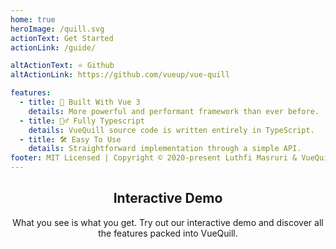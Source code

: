 ```yaml
---
home: true
heroImage: /quill.svg
actionText: Get Started
actionLink: /guide/

altActionText: ⭐ Github
altActionLink: https://github.com/vueup/vue-quill

features:
  - title: 💚 Built With Vue 3
    details: More powerful and performant framework than ever before.
  - title: 🧙‍♂️ Fully Typescript
    details: VueQuill source code is written entirely in TypeScript.
  - title: 🛠️ Easy To Use
    details: Straightforward implementation through a simple API.
footer: MIT Licensed | Copyright © 2020-present Luthfi Masruri & VueQuill Contributors
---
```


<div class="border-t border-gray-200 block py-4">
  <header class="text-center pb-5">
    <h2 id="demo" class="font-semibold border-none mb-2">Interactive Demo</h2>
    <p class="mx-auto max-w-lg my-2">
      What you see is what you get. Try out our interactive demo and discover all the features packed into VueQuill.
    </p>
  </header>
  <ClientOnly>
    <DemoEditor></DemoEditor>
  </ClientOnly>
</div>

<div class="frontpage sponsors">
  <!-- <h2>Sponsors</h2>
  <a v-for="{ href, src, name } of sponsors" :href="href" target="_blank" rel="noopener" aria-label="sponsor-img">
    <img :src="$withBase(src)" :alt="name">
  </a>
  <br>
  <a href="https://paypal.me/bledex" target="_blank" rel="noopener">Buy me a cup of coffee</a> -->
</div>

<script setup>
import DemoEditor from '../components/demo/DemoEditor.vue'
// import sponsors from './.vitepress/theme/sponsors.json'
</script>


